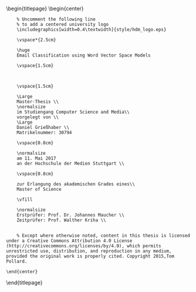 <!--
This is the Latex-heavy title page.
-->

\begin{titlepage}
    \begin{center}

        % Uncomment the following line
        % to add a centered university logo
        \includegraphics[width=0.4\textwidth]{style/hdm_logo.eps}

        \vspace*{2.5cm}

        \huge
        Email Classification using Word Vector Space Models

        \vspace{1.5cm}



        \vspace{1.5cm}

        \Large
        Master-Thesis \\
        \normalsize
        im Studiengang Computer Science and Media\\
        vorgelegt von \\
        \Large
        Daniel Grießhaber \\
        Matrikelnummer: 30794

        \vspace{0.8cm}

        \normalsize
        am 11. Mai 2017
        an der Hochschule der Medien Stuttgart \\

        \vspace{0.8cm}

        zur Erlangung des akademischen Grades eines\\
        Master of Science

        \vfill

        \normalsize
        Erstprüfer: Prof. Dr. Johannes Maucher \\
        Zeitprüfer: Prof. Walther Kriha \\


        % Except where otherwise noted, content in this thesis is licensed under a Creative Commons Attribution 4.0 License (http://creativecommons.org/licenses/by/4.0), which permits unrestricted use, distribution, and reproduction in any medium, provided the original work is properly cited. Copyright 2015,Tom Pollard.

    \end{center}
\end{titlepage}
